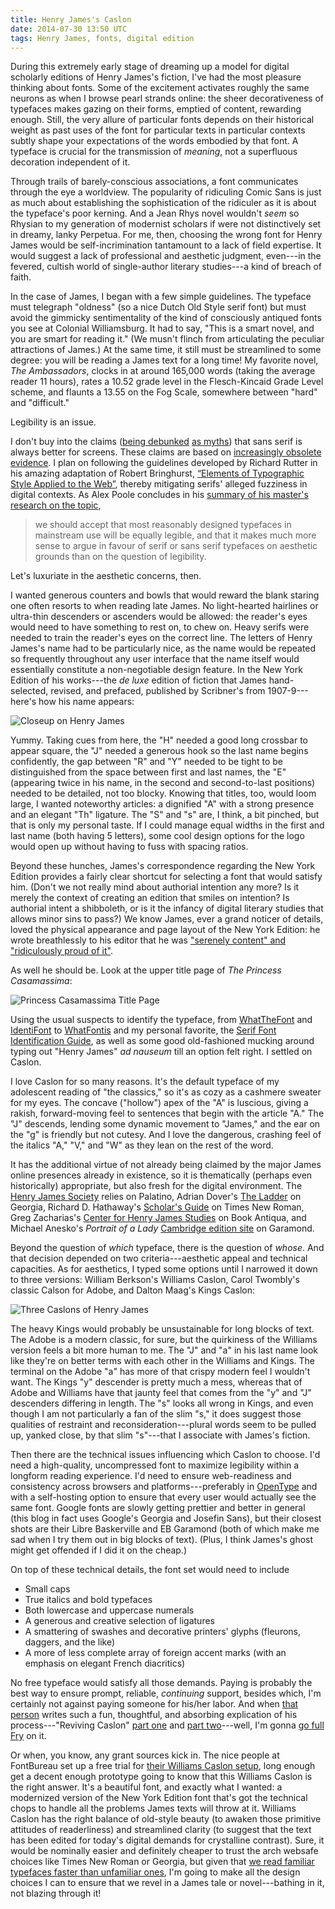 ```yaml
---
title: Henry James's Caslon
date: 2014-07-30 13:50 UTC
tags: Henry James, fonts, digital edition
---
```


During this extremely early stage of dreaming up a model for digital scholarly editions of Henry James's fiction, I've had the most pleasure thinking about fonts. Some of the excitement activates roughly the same neurons as when I browse pearl strands online: the sheer decorativeness of typefaces makes gazing on their forms, emptied of content, rewarding enough. Still, the very allure of particular fonts depends on their historical weight as past uses of the font for particular texts in particular contexts subtly shape your expectations of the words embodied by that font. A typeface is crucial for the transmission of *meaning*, not a superfluous decoration independent of it.

Through trails of barely-conscious associations, a font communicates through the eye a worldview. The popularity of ridiculing Comic Sans is just as much about establishing the sophistication of the ridiculer as it is about the typeface's poor kerning. And a Jean Rhys novel wouldn't *seem* so Rhysian to my generation of modernist scholars if were not distinctively set in dreamy, lanky Perpetua. For me, then, choosing the wrong font for Henry James would be self-incrimination tantamount to a lack of field expertise. It would suggest a lack of professional and aesthetic judgment, even---in the fevered, cultish world of single-author literary studies---a kind of breach of faith.

In the case of James, I began with a few simple guidelines. The typeface must telegraph "oldness" (so a nice Dutch Old Style serif font) but must avoid the gimmicky sentimentality of the kind of consciously antiqued fonts you see at Colonial Williamsburg. It had to say, "This is a smart novel, and you are smart for reading it." (We musn't flinch from articulating the peculiar attractions of James.) At the same time, it still must be streamlined to some degree: you will be reading a James text for a long time! My favorite novel, _The Ambassadors_, clocks in at around 165,000 words (taking the average reader 11 hours), rates a 10.52 grade level in the Flesch-Kincaid Grade Level scheme, and flaunts a 13.55 on the Fog Scale, somewhere between "hard" and "difficult." 

Legibility is an issue.

I don't buy into the claims ([being debunked](http://deliberateink.com/are-sans-serif-fonts-really-better-online/) [as myths](http://designshack.net/articles/typography/serif-vs-sans-serif-fonts-is-one-really-better-than-the-other/)) that sans serif is always better for screens. These claims are based on [increasingly obsolete evidence](http://www.nngroup.com/articles/serif-vs-sans-serif-fonts-hd-screens/). I plan on following the guidelines developed by Richard Rutter in his amazing adaptation of Robert Bringhurst, [“Elements of Typographic Style Applied to the Web”](http://webtypography.net/toc/), thereby mitigating serifs' alleged fuzziness in digital contexts. As Alex Poole concludes in his [summary of his master's research on the topic](http://alexpoole.info/blog/which-are-more-legible-serif-or-sans-serif-typefaces/), 

> we should accept that most reasonably designed typefaces in mainstream use will be equally legible,  and that it makes much more sense to argue in favour of serif or sans serif typefaces on aesthetic grounds than on the question of legibility.

Let's luxuriate in the aesthetic concerns, then. 

I wanted generous counters and bowls that would reward the blank staring one often resorts to when reading late James. No light-hearted hairlines or ultra-thin descenders or ascenders would be allowed: the reader's eyes would need to have something to rest on, to chew on. Heavy serifs were needed to train the reader's eyes on the correct line. The letters of Henry James's name had to be particularly nice, as the name would be repeated so frequently throughout any user interface that the name itself would  essentially constitute a non-negotiable design feature. In the New York Edition of his works---the _de luxe_ edition of fiction that James hand-selected, revised, and prefaced, published by Scribner's from 1907-9---here's how his name appears:

![Closeup on Henry James](/images/blog/very_close_sample.png)

Yummy. Taking cues from here, the "H" needed a good long crossbar to appear square, the "J" needed a generous hook so the last name begins confidently, the gap between "R" and "Y" needed to be tight to be distinguished from the space between first and last names, the "E" (appearing twice in his name, in the second and second-to-last positions) needed to be detailed, not too blocky. Knowing that titles, too, would loom large, I wanted noteworthy articles: a dignified "A" with a strong presence and an elegant "Th" ligature. The "S" and "s" are, I think, a bit pinched, but that is only my personal taste. If I could manage equal widths in the first and last name (both having 5 letters), some cool design options for the logo would open up without having to fuss with spacing ratios.

Beyond these hunches, James's correspondence regarding the New York Edition provides a fairly clear shortcut for selecting a font that would satisfy him. (Don't we not really mind about authorial intention any more? Is it merely the context of creating an edition that smiles on intention? Is authorial intent a shibboleth, or is it the infancy of digital literary studies that allows minor sins to pass?) We know James, ever a grand noticer of details, loved the physical appearance and page layout of the New York Edition: he wrote breathlessly to his editor that he was ["serenely content" and "ridiculously proud of it"](http://books.google.com/books?id=Ytg3CfAmV0EC&pg=PA484&dq=henry+james+%22ridiculously+proud+of+it%22+%22serenely+content%22&hl=en&sa=X&ei=Ty3ZU7C1D9K9oQTLr4LAAg&ved=0CB0Q6wEwAA#v=onepage&q=%22ridiculously%20proud%20of%20it%22%20%22serenely%20content%22&f=false).

As well he should be. Look at the upper title page of _The Princess Casamassima_:

![Princess Casamassima Title Page](/images/blog/princess_casamassima_font_sample.png)

Using the usual suspects to identify the typeface, from [WhatTheFont](http://www.myfonts.com/WhatTheFont/) and [IdentiFont](http://www.identifont.com/) to [WhatFontis](http://www.whatfontis.com/) and my personal favorite, the [Serif Font Identification Guide](http://www.bowfinprintworks.com/SerifGuide/serifsearch.php), as well as some good old-fashioned mucking around typing out "Henry James" _ad nauseum_ till an option felt right. I settled on Caslon.

I love Caslon for so many reasons. It's the default typeface of my adolescent reading of "the classics," so it's as cozy as a cashmere sweater for my eyes. The concave ("hollow") apex of the "A" is luscious, giving a rakish, forward-moving feel to sentences that begin with the article "A." The "J" descends, lending some dynamic movement to "James," and the ear on the "g" is friendly but not cutesy. And I love the dangerous, crashing feel of the italics "A," "V," and "W" as they lean on the rest of the word. 

It has the additional virtue of not already being claimed by the major James online presences already in existence, so it is thematically (perhaps even historically) appropriate, but also fresh for the digital environment. The [Henry James Society](http://mockingbird.creighton.edu/english/HJS/Home.html) relies on Palatino, Adrian Dover's [The Ladder](http://www.henryjames.org.uk/) on Georgia, Richard D. Hathaway's [Scholar's Guide](http://www2.newpaltz.edu/~hathaway/) on Times New Roman, Greg Zacharias's [Center for Henry James Studies](http://mockingbird.creighton.edu/english/hjcenter.htm) on Book Antiqua, and Michael Anesko's _Portrait of a Lady_ [Cambridge edition site](http://www.portraitofalady.psu.edu/Editors_Introduction.html) on Garamond.

Beyond the question of *which* typeface, there is the question of *whose*. And that decision depended on two criteria---aesthetic appeal and technical capacities. As for aesthetics, I typed some options until I narrowed it down to three versions: William Berkson's Williams Caslon, Carol Twombly's classic Calson for Adobe, and Dalton Maag's Kings Caslon:

![Three Caslons of Henry James](/images/blog/screenshot.png)

The heavy Kings would probably be unsustainable for long blocks of text. The Adobe is a modern classic, for sure, but the quirkiness of the Williams version feels a bit more human to me. The "J" and "a" in his last name look like they're on better terms with each other in the Williams and Kings. The terminal on the Adobe "a" has more of that crispy modern feel I wouldn't want. The Kings "y" descender is pretty much a mess, whereas that of Adobe and Williams have that jaunty feel that comes from the "y" and "J" descenders differing in length. The "s" looks all wrong in Kings, and even though I am not particularly a fan of the slim "s," it does suggest those qualities of restraint and reconsideration---plural words seem to be pulled up, yanked close, by that slim "s"---that I associate with James's fiction.

Then there are the technical issues influencing which Caslon to choose. I'd need a high-quality, uncompressed font to maximize legibility within a longform reading experience. I'd need to ensure web-readiness and consistency across browsers and platforms---preferably in [OpenType](http://www.typography.com/techniques/opentype/) and with a self-hosting option to ensure that every user would actually see the same font. Google fonts are slowly getting prettier and better in general (this blog in fact uses Google's Georgia and Josefin Sans), but their closest shots are their Libre Baskerville and EB Garamond (both of which make me sad when I try them out in big blocks of text). (Plus, I think James's ghost might get offended if I did it on the cheap.) 

On top of these technical details, the font set would need to include

* Small caps 
* True italics and bold typefaces
* Both lowercase and uppercase numerals
* A generous and creative selection of ligatures
* A smattering of swashes and decorative printers' glyphs (fleurons, daggers, and the like)
* A more of less complete array of foreign accent marks (with an emphasis on elegant French diacritics)

No free typeface would satisfy all those demands. Paying is probably the best way to ensure prompt, reliable, _continuing_ support, besides which, I'm certainly not against paying someone for his/her labor. And when [that person](https://twitter.com/WilliamBerkson) writes such a fun, thoughtful, and absorbing explication of his process---"Reviving Caslon" [part one](http://ilovetypography.com/2010/07/26/reviving-caslon-the-snare-of-authenticity/) and [part two](http://ilovetypography.com/2010/11/02/reviving-caslon-part-2-readability-affability-authority/)---well, I'm gonna [go full Fry](http://knowyourmeme.com/memes/shut-up-and-take-my-money) on it.

Or when, you know, any grant sources kick in. The nice people at FontBureau set up a free trial for [their Williams Caslon setup](http://www.fontbureau.com/fonts/WilliamsCaslonText/ot/), long enough get a decent enough prototype going to know that this Williams Caslon is the right answer. It's a beautiful font, and exactly what I wanted: a modernized version of the New York Edition font that's got the technical chops to handle all the problems James texts will throw at it. Williams Caslon has the right balance of old-style beauty (to awaken those primitive attitudes of readerliness) and streamlined clarity (to suggest that the text has been edited for today's digital demands for crystalline contrast). Sure, it would be nominally easier and definitely cheaper to trust the arch websafe choices like Times New Roman or Georgia, but given that [we read familiar typefaces faster than unfamiliar ones](http://www.smashingmagazine.com/2013/02/18/designing-reading-experience/), I'm going to make all the design choices I can to ensure that we revel in a James tale or novel---bathing in it, not blazing through it!
